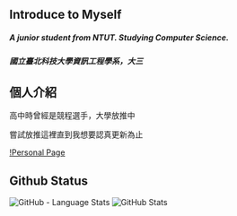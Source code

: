 ## Introduce to Myself

##### A junior student from NTUT. Studying Computer Science.

##### 國立臺北科技大學資訊工程學系，大三


## 個人介紹

高中時曾經是競程選手，大學放推中

嘗試放推這裡直到我想要認真更新為止

[!Personal Page](https://kesshoban3310.github.io/)
## Github Status

![GitHub - Language Stats](https://github-readme-stats.vercel.app/api/top-langs/?username=kesshoban3310)
![GitHub Stats](https://github-readme-stats.vercel.app/api?username=kesshoban3310&count_private=true)

